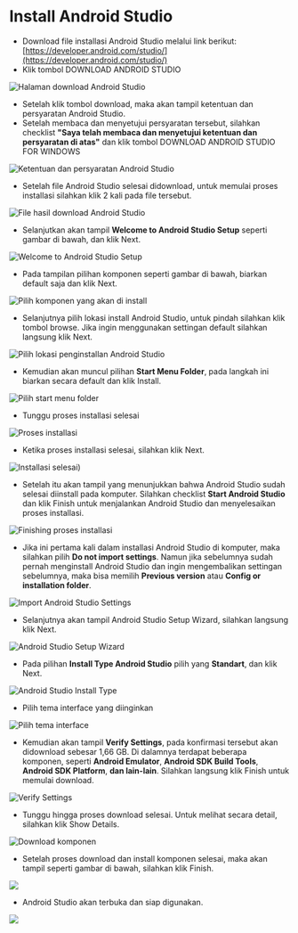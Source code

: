 # Install Android Studio

* Download file installasi Android Studio melalui link berikut: [https://developer.android.com/studio/](https://developer.android.com/studio/)
* Klik tombol DOWNLOAD ANDROID STUDIO

![Halaman download Android Studio](https://user-images.githubusercontent.com/52988155/107880956-8832ed00-6f14-11eb-93f6-87d4b64a2c19.png)

* Setelah klik tombol download, maka akan tampil ketentuan dan persyaratan Android Studio.
* Setelah membaca dan menyetujui persyaratan tersebut, silahkan checklist **"Saya telah membaca dan menyetujui ketentuan dan persyaratan di atas"** dan klik tombol DOWNLOAD ANDROID STUDIO FOR WINDOWS

![Ketentuan dan persyaratan Android Studio](https://user-images.githubusercontent.com/52988155/107881006-cdefb580-6f14-11eb-9cbb-275d3b02a350.png)

* Setelah file Android Studio selesai didownload, untuk memulai proses installasi silahkan klik 2 kali pada file tersebut.

![File hasil download Android Studio](https://user-images.githubusercontent.com/52988155/107881008-ce884c00-6f14-11eb-84e9-d9afd2e1b77f.png)

* Selanjutkan akan tampil **Welcome to Android Studio Setup** seperti gambar di bawah, dan klik Next.

![Welcome to Android Studio Setup](https://user-images.githubusercontent.com/52988155/107881009-cf20e280-6f14-11eb-95ed-00946be4340c.png)

* Pada tampilan pilihan komponen seperti gambar di bawah, biarkan default saja dan klik Next.

![Pilih komponen yang akan di install](https://user-images.githubusercontent.com/52988155/107881010-cfb97900-6f14-11eb-9c45-7dfa9b15a0d9.png)

* Selanjutnya pilih lokasi install Android Studio, untuk pindah silahkan klik tombol browse. Jika ingin menggunakan settingan default silahkan langsung klik Next.

![Pilih lokasi penginstallan Android Studio](https://user-images.githubusercontent.com/52988155/107881011-cfb97900-6f14-11eb-96e2-0c829b7e3583.png)

* Kemudian akan muncul pilihan **Start Menu Folder**, pada langkah ini biarkan secara default dan klik Install.

![Pilih start menu folder](https://user-images.githubusercontent.com/52988155/107881012-d0520f80-6f14-11eb-90cf-31b29e21e995.png)

* Tunggu proses installasi selesai

![Proses installasi](https://user-images.githubusercontent.com/52988155/107881013-d0eaa600-6f14-11eb-8707-83ad2110d63d.png)

* Ketika proses installasi selesai, silahkan klik Next.

![Installasi selesai](https://user-images.githubusercontent.com/52988155/107881015-d0eaa600-6f14-11eb-9be8-db7e5eda1cc9.png)\)

* Setelah itu akan tampil yang menunjukkan bahwa Android Studio sudah selesai diinstall pada komputer. Silahkan checklist **Start Android Studio** dan klik Finish untuk menjalankan Android Studio dan menyelesaikan proses installasi.

![Finishing proses installasi](https://user-images.githubusercontent.com/52988155/107881017-d1833c80-6f14-11eb-90e4-74ce05d78477.png)

* Jika ini pertama kali dalam installasi Android Studio di komputer, maka silahkan pilih **Do not import settings**. Namun jika sebelumnya sudah pernah menginstall Android Studio dan ingin mengembalikan settingan sebelumnya, maka bisa memilih **Previous version** atau **Config or installation folder**.

![Import Android Studio Settings](https://user-images.githubusercontent.com/52988155/107881022-d21bd300-6f14-11eb-8ea7-34ce37315f60.png)

* Selanjutnya akan tampil Android Studio Setup Wizard, silahkan langsung klik Next.

![Android Studio Setup Wizard](https://user-images.githubusercontent.com/52988155/107881024-d21bd300-6f14-11eb-9b11-81c76c003984.png)

* Pada pilihan **Install Type Android Studio** pilih yang **Standart**, dan klik Next.

![Android Studio Install Type](https://user-images.githubusercontent.com/52988155/107881025-d2b46980-6f14-11eb-97b0-52d6a03b522e.png)

* Pilih tema interface yang diinginkan

![Pilih tema interface](https://user-images.githubusercontent.com/52988155/107881027-d34d0000-6f14-11eb-916a-a7269fbba26f.png)

* Kemudian akan tampil **Verify Settings**, pada konfirmasi tersebut akan didownload sebesar 1,66 GB. Di dalamnya terdapat beberapa komponen, seperti **Android Emulator**, **Android SDK Build Tools**, **Android SDK Platform**, **dan lain-lain**. Silahkan langsung klik Finish untuk memulai download.

![Verify Settings](https://user-images.githubusercontent.com/52988155/107881028-d47e2d00-6f14-11eb-88a6-bea0b6442b82.png)

* Tunggu hingga proses download selesai. Untuk melihat secara detail, silahkan klik Show Details.

![Download komponen](https://user-images.githubusercontent.com/52988155/107881031-d5af5a00-6f14-11eb-88c8-2dd4300030a3.png)

* Setelah proses download dan install komponen selesai, maka akan tampil seperti gambar di bawah, silahkan klik Finish.

![](https://user-images.githubusercontent.com/52988155/107881032-d647f080-6f14-11eb-8bd7-bc9a899b9bd0.png)

* Android Studio akan terbuka dan siap digunakan.

![](https://user-images.githubusercontent.com/52988155/107881033-d647f080-6f14-11eb-94b1-0f131f9230c0.png)

